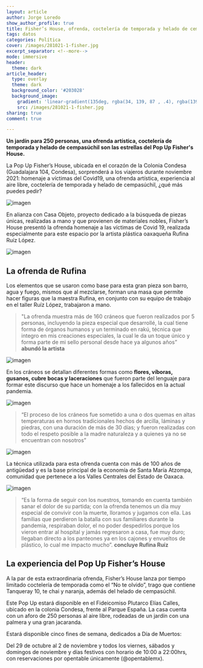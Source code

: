 ```yaml
---
layout: article
author: Jorge Loredo 
show_author_profile: true
title: Fisher’s House, ofrenda, coctelería de temporada y helado de cempasúchil en CDMX
tags: datos
categories: Política
cover: /images/281021-1-fisher.jpg 
excerpt_separator: <!--more-->
mode: immersive
header:
  theme: dark
article_header:
  type: overlay
  theme: dark
  background_color: '#203028'
  background_image:
    gradient: 'linear-gradient(135deg, rgba(34, 139, 87 , .4), rgba(139, 34, 139, .4))'
    src: /images/281021-1-fisher.jpg 
sharing: true
comment: true

---
```

**Un jardín para 250 personas, una ofrenda artística, coctelería de temporada y helado de cempasúchil son las estrellas del Pop Up Fisher's House.**
<!--more-->


La Pop Up Fisher’s House, ubicada en el corazón de la Colonia Condesa (Guadalajara 104, Condesa), sorprenderá a los viajeros durante noviembre 2021: homenaje a víctimas del Covid19, una ofrenda artística, experiencia al aire libre, coctelería de temporada y helado de cempasúchil, ¿qué más puedes pedir?

![imagen](/images/281021-2-fisher.jpg)

En alianza con Casa Objeto, proyecto dedicado a la búsqueda de piezas únicas, realizadas a mano y que provienen de materiales nobles, Fisher’s House presentó la ofrenda homenaje a las víctimas de Covid 19, realizada especialmente para este espacio por la artista plástica oaxaqueña Rufina Ruíz López.

![imagen](/images/281021-3-fisher.jpg)

## La ofrenda de Rufina
Los elementos que se usaron como base para esta gran pieza son barro, agua y fuego, mismos que al mezclarse, forman una masa que permite hacer figuras que la maestra Rufina, en conjunto con su equipo de trabajo en el taller Ruíz López, trabajaron a mano.


> "La ofrenda muestra más de 160 cráneos que fueron realizados por 5 personas, incluyendo la pieza especial que desarrollé, la cual tiene forma de órganos humanos y un terminado en rakú, técnica que integro en mis creaciones especiales, la cual le da un toque único y forma parte de mi sello personal desde hace ya algunos años”
**abundó la artista**

![imagen](/images/281021-4-fisher.jpg)

En los cráneos se detallan diferentes formas como **flores, víboras, gusanos, cubre bocas y laceraciones** que fueron parte del lenguaje para formar este discurso que hace un homenaje a los fallecidos en la actual pandemia.

![imagen](/images/281021-5-fisher.jpg)

> “El proceso de los cráneos fue sometido a una o dos quemas en altas temperaturas en hornos tradicionales hechos de arcilla, láminas y piedras, con una duración de más de 30 días; y fueron realizadas con todo el respeto posible a la madre naturaleza y a quienes ya no se encuentran con nosotros”

![imagen](/images/281021-6-fisher.jpg)

La técnica utilizada para esta ofrenda cuenta con más de 100 años de antigüedad y es la base principal de la economía de Santa María Atzompa, comunidad que pertenece a los Valles Centrales del Estado de Oaxaca.

![imagen](/images/281021-7-fisher.jpg)

> “Es la forma de seguir con los nuestros, tomando en cuenta también sanar el dolor de su partida; con la ofrenda tenemos un día muy especial de convivir con la muerte, lloramos y jugamos con ella. Las familias que perdieron la
batalla con sus familiares durante la pandemia, respiraban dolor, el no poder despedirlos porque los vieron entrar al hospital y jamás regresaron a casa, fue muy duro; llegaban directo a los panteones ya en los cajones y envueltos de plástico, lo cual me impacto mucho”.
**concluye Rufina Ruíz**

## La experiencia del Pop Up Fisher’s House
A la par de esta extraordinaria ofrenda, Fisher’s House lanza por tiempo limitado coctelería de temporada como
el “No te olvido”, trago que contiene Tanqueray 10, te chai y naranja, además del helado de cempasúchil.

Este Pop Up estará disponible en el Fideicomiso Plutarco Elías Calles, ubicado en la colonia Condesa, frente al Parque España. La casa cuenta con un aforo de 250 personas al aire libre, rodeadas de un jardín con una palmera y una gran jacaranda.

Estará disponible cinco fines de semana, dedicados a Día de Muertos:

Del 29 de octubre al 2 de noviembre y todos los viernes, sábados y domingos de noviembre y días festivos con horario de 10:00 a 22:00hrs, con reservaciones por opentable únicamente (@opentablemx).